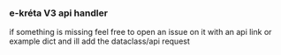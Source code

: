 ### e-kréta V3 api handler
if something is missing feel free to open an issue on it with an api link or example dict and ill add the dataclass/api request
